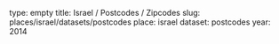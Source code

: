 type: empty
title: Israel / Postcodes / Zipcodes
slug: places/israel/datasets/postcodes
place: israel
dataset: postcodes
year: 2014
